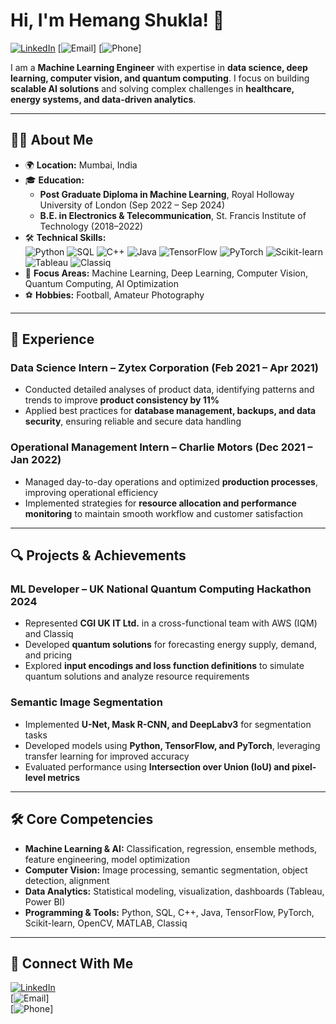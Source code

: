 # Hi, I'm Hemang Shukla! 👋

[![LinkedIn](https://img.shields.io/badge/LinkedIn-Hemang%20Shukla-blue?style=flat&logo=linkedin)](https://www.linkedin.com/in/hem2904)
[![Email](https://img.shields.io/badge/Email-hemangshukl@gmail.com-red?style=flat&logo=gmail&logoColor=white)]
[![Phone](https://img.shields.io/badge/Phone-+917498240670-green?style=flat&logo=phone)]

I am a **Machine Learning Engineer** with expertise in **data science, deep learning, computer vision, and quantum computing**. I focus on building **scalable AI solutions** and solving complex challenges in **healthcare, energy systems, and data-driven analytics**.

---

## 👨‍💻 About Me
- 🌍 **Location:** Mumbai, India  
- 🎓 **Education:**  
  - **Post Graduate Diploma in Machine Learning**, Royal Holloway University of London (Sep 2022 – Sep 2024)  
  - **B.E. in Electronics & Telecommunication**, St. Francis Institute of Technology (2018–2022)  
- 🛠️ **Technical Skills:**  
  ![Python](https://img.shields.io/badge/-Python-3776AB?style=flat&logo=python&logoColor=white)
  ![SQL](https://img.shields.io/badge/-SQL-4479A1?style=flat&logo=sql&logoColor=white)
  ![C++](https://img.shields.io/badge/-C++-00599C?style=flat&logo=c%2B%2B&logoColor=white)
  ![Java](https://img.shields.io/badge/-Java-F89820?style=flat&logo=java&logoColor=white)
  ![TensorFlow](https://img.shields.io/badge/-TensorFlow-FF6F00?style=flat&logo=tensorflow&logoColor=white)
  ![PyTorch](https://img.shields.io/badge/-PyTorch-EE4C2C?style=flat&logo=pytorch&logoColor=white)
  ![Scikit-learn](https://img.shields.io/badge/-Scikit--learn-F7931E?style=flat&logo=scikit-learn&logoColor=white)
  ![Tableau](https://img.shields.io/badge/-Tableau-E97627?style=flat&logo=tableau&logoColor=white)
  ![Classiq](https://img.shields.io/badge/-Classiq-ff69b4?style=flat)
- 🌱 **Focus Areas:** Machine Learning, Deep Learning, Computer Vision, Quantum Computing, AI Optimization  
- ⚽ **Hobbies:** Football, Amateur Photography  

---

## 💼 Experience

### Data Science Intern – Zytex Corporation (Feb 2021 – Apr 2021)
- Conducted detailed analyses of product data, identifying patterns and trends to improve **product consistency by 11%**  
- Applied best practices for **database management, backups, and data security**, ensuring reliable and secure data handling  

### Operational Management Intern – Charlie Motors (Dec 2021 – Jan 2022)
- Managed day-to-day operations and optimized **production processes**, improving operational efficiency  
- Implemented strategies for **resource allocation and performance monitoring** to maintain smooth workflow and customer satisfaction  

---

## 🔍 Projects & Achievements

### ML Developer – UK National Quantum Computing Hackathon 2024
- Represented **CGI UK IT Ltd.** in a cross-functional team with AWS (IQM) and Classiq  
- Developed **quantum solutions** for forecasting energy supply, demand, and pricing  
- Explored **input encodings and loss function definitions** to simulate quantum solutions and analyze resource requirements  

### Semantic Image Segmentation
- Implemented **U-Net, Mask R-CNN, and DeepLabv3** for segmentation tasks  
- Developed models using **Python, TensorFlow, and PyTorch**, leveraging transfer learning for improved accuracy  
- Evaluated performance using **Intersection over Union (IoU) and pixel-level metrics**  

---

## 🛠 Core Competencies
- **Machine Learning & AI:** Classification, regression, ensemble methods, feature engineering, model optimization  
- **Computer Vision:** Image processing, semantic segmentation, object detection, alignment  
- **Data Analytics:** Statistical modeling, visualization, dashboards (Tableau, Power BI)  
- **Programming & Tools:** Python, SQL, C++, Java, TensorFlow, PyTorch, Scikit-learn, OpenCV, MATLAB, Classiq  

---

## 🤝 Connect With Me
[![LinkedIn](https://img.shields.io/badge/-LinkedIn-blue?style=flat&logo=linkedin&logoColor=white)](https://www.linkedin.com/in/hem2904)  
[![Email](https://img.shields.io/badge/Email-hemangshukl@gmail.com-red?style=flat&logo=gmail&logoColor=white)]  
[![Phone](https://img.shields.io/badge/Phone-+917498240670-green?style=flat&logo=phone)]
